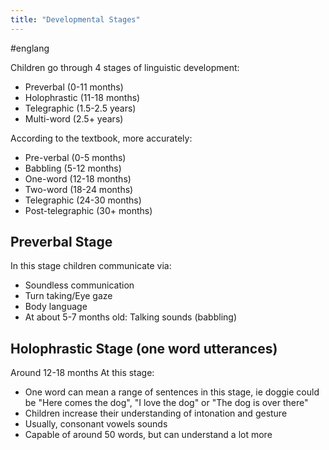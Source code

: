 ```yaml
---
title: "Developmental Stages"
---
```

#englang 

Children go through 4 stages of linguistic development:
- Preverbal (0-11 months)
- Holophrastic (11-18 months)
- Telegraphic (1.5-2.5 years)
- Multi-word (2.5+ years)

According to the textbook, more accurately:
- Pre-verbal (0-5 months)
- Babbling (5-12 months)
- One-word (12-18 months)
- Two-word (18-24 months)
- Telegraphic (24-30 months)
- Post-telegraphic (30+ months)

## Preverbal Stage
In this stage children communicate via:
- Soundless communication
- Turn taking/Eye gaze
- Body language
- At about 5-7 months old: Talking sounds (babbling)

## Holophrastic Stage (one word utterances)
Around 12-18 months
At this stage:
- One word can mean a range of sentences in this stage, ie doggie could be "Here comes the dog", "I love the dog" or "The dog is over there"
- Children increase their understanding of intonation and gesture
- Usually, consonant vowels sounds
- Capable of around 50 words, but can understand a lot more